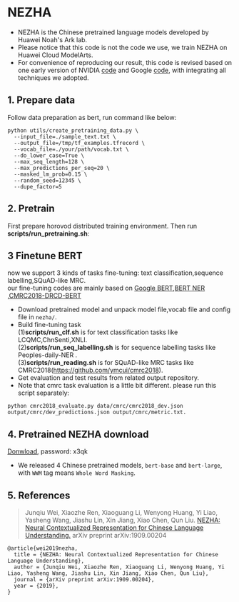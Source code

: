 # NEZHA

* NEZHA is the Chinese pretrained language models developed by Huawei Noah's Ark lab.
* Please notice that this code is not the code we use, we train NEZHA on Huawei Cloud ModelArts.
* For convenience of reproducing our result, this code is revised based on one early version of NVIDIA [code](https://github.com/NVIDIA/DeepLearningExamples/tree/master/TensorFlow/LanguageModeling/BERT) and Google [code](https://github.com/google-research/bert), with integrating all techniques we adopted. 


## 1. Prepare data

Follow data preparation as bert, run command like below:

```shell
python utils/create_pretraining_data.py \
  --input_file=./sample_text.txt \
  --output_file=/tmp/tf_examples.tfrecord \
  --vocab_file=./your/path/vocab.txt \
  --do_lower_case=True \
  --max_seq_length=128 \
  --max_predictions_per_seq=20 \
  --masked_lm_prob=0.15 \
  --random_seed=12345 \
  --dupe_factor=5
 ```


## 2. Pretrain

First prepare horovod distributed training environment. Then run **scripts/run_pretraining.sh**:


## 3 Finetune BERT

now we support 3 kinds of tasks fine-tuning: text classification,sequence labelling,SQuAD-like MRC.  
our fine-tuning codes are mainly based on [Google BERT](https://github.com/google-research/bert),[BERT NER](https://github.com/ProHiryu/bert-chinese-ner) ,[CMRC2018-DRCD-BERT](https://github.com/johndpope/CMRC2018-DRCD-BERT)

- Download pretrained model and unpack model file,vocab file and config file in `nezha/`.
- Build fine-tuning task  
(1)**scripts/run_clf.sh** is for text classification tasks like LCQMC,ChnSenti,XNLI.  
(2)**scripts/run_seq_labelling.sh** is for sequence labelling tasks like Peoples-daily-NER .  
(3)**scripts/run_reading.sh** is for SQuAD-like MRC tasks like CMRC2018(https://github.com/ymcui/cmrc2018).  
- Get evaluation and test results from related output repository.
- Note that cmrc task evaluation is a little bit different. please run this script separately:
```shell
python cmrc2018_evaluate.py data/cmrc/cmrc2018_dev.json output/cmrc/dev_predictions.json output/cmrc/metric.txt. 
```


## 4. Pretrained NEZHA download

[Donwload](https://pan.baidu.com/s/1V7btNIDqBHvz4g9LOPLeeg), password: x3qk

* We released 4 Chinese pretrained models, `bert-base` and `bert-large`, with `WWM` tag means `Whole Word Masking`.

## 5. References

> Junqiu Wei, Xiaozhe Ren, Xiaoguang Li, Wenyong Huang, Yi Liao, 
> Yasheng Wang, Jiashu Lin, Xin Jiang, Xiao Chen, Qun Liu.
> [NEZHA: Neural Contextualized Representation for Chinese Language Understanding.](https://arxiv.org/abs/1909.00204)
> arXiv preprint arXiv:1909.00204

```
@article{wei2019nezha,
  title = {NEZHA: Neural Contextualized Representation for Chinese Language Understanding},
  author = {Junqiu Wei, Xiaozhe Ren, Xiaoguang Li, Wenyong Huang, Yi Liao, Yasheng Wang, Jiashu Lin, Xin Jiang, Xiao Chen, Qun Liu},  
  journal = {arXiv preprint arXiv:1909.00204},
  year = {2019},
}
```